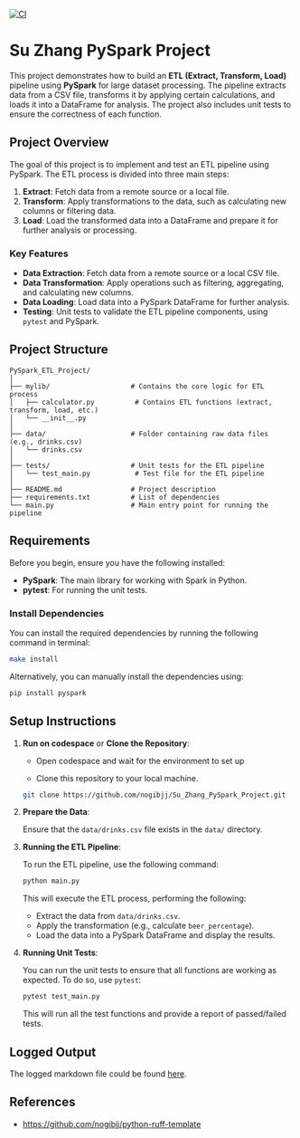 [![CI](https://github.com/nogibjj/Su_Zhang_PySpark_Project/actions/workflows/cicd.yml/badge.svg)](https://github.com/nogibjj/Su_Zhang_PySpark_Project/actions/workflows/cicd.yml)

# Su Zhang PySpark Project

This project demonstrates how to build an **ETL (Extract, Transform, Load)** pipeline using **PySpark** for large dataset processing. The pipeline extracts data from a CSV file, transforms it by applying certain calculations, and loads it into a DataFrame for analysis. The project also includes unit tests to ensure the correctness of each function.

## Project Overview

The goal of this project is to implement and test an ETL pipeline using PySpark. The ETL process is divided into three main steps:

1. **Extract**: Fetch data from a remote source or a local file.
2. **Transform**: Apply transformations to the data, such as calculating new columns or filtering data.
3. **Load**: Load the transformed data into a DataFrame and prepare it for further analysis or processing.

### Key Features
- **Data Extraction**: Fetch data from a remote source or a local CSV file.
- **Data Transformation**: Apply operations such as filtering, aggregating, and calculating new columns.
- **Data Loading**: Load data into a PySpark DataFrame for further analysis.
- **Testing**: Unit tests to validate the ETL pipeline components, using `pytest` and PySpark.

## Project Structure

```plaintext
PySpark_ETL_Project/
│
├── mylib/                    # Contains the core logic for ETL process
│   ├── calculator.py          # Contains ETL functions (extract, transform, load, etc.)
│   └── __init__.py
│
├── data/                     # Folder containing raw data files (e.g., drinks.csv)
│   └── drinks.csv
│
├── tests/                    # Unit tests for the ETL pipeline
│   └── test_main.py           # Test file for the ETL pipeline
│
├── README.md                 # Project description
├── requirements.txt          # List of dependencies
└── main.py                   # Main entry point for running the pipeline
```

## Requirements

Before you begin, ensure you have the following installed:

- **PySpark**: The main library for working with Spark in Python.
- **pytest**: For running the unit tests.

### Install Dependencies

You can install the required dependencies by running the following command in terminal:

```bash
make install
```

Alternatively, you can manually install the dependencies using:

```bash
pip install pyspark
```

## Setup Instructions

1. **Run on codespace** or **Clone the Repository**:

   * Open codespace and wait for the environment to set up

   * Clone this repository to your local machine.

   ```bash
   git clone https://github.com/nogibjj/Su_Zhang_PySpark_Project.git
   ```

2. **Prepare the Data**:

   Ensure that the `data/drinks.csv` file exists in the `data/` directory.


3. **Running the ETL Pipeline**:

   To run the ETL pipeline, use the following command:

   ```bash
   python main.py
   ```

   This will execute the ETL process, performing the following:
   - Extract the data from `data/drinks.csv`.
   - Apply the transformation (e.g., calculate `beer_percentage`).
   - Load the data into a PySpark DataFrame and display the results.

4. **Running Unit Tests**:

   You can run the unit tests to ensure that all functions are working as expected. To do so, use `pytest`:

   ```bash
   pytest test_main.py
   ```

   This will run all the test functions and provide a report of passed/failed tests.

## Logged Output

The logged markdown file could be found [here](https://github.com/nogibjj/Su_Zhang_PySpark_Project/blob/main/pyspark_process.md).

## References

* https://github.com/nogibjj/python-ruff-template


